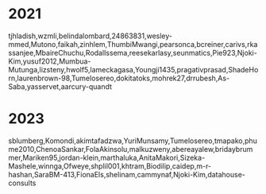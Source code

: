 # 2021
tjhladish,wzmli,belindalombard,24863831,wesley-mmed,Mutono,faikah,zinhlem,ThumbiMwangi,pearsonca,bcreiner,carivs,rkassanjee,MbaireChuchu,RodalIssema,reesekarlasy,seunmatics,Pie923,Njoki-Kim,yusuf2012,Mumbua-Mutunga,lizsteny,hwolf5,lameckagasa,Youngji1435,pragativprasad,ShadeHorn,laurenbrown-98,Tumelosereo,dokitatoks,mohrek27,drrubesh,As-Saba,yasservet,aarcury-quandt


# 2023
sblumberg,Komondi,akimtafadzwa,YuriMunsamy,Tumelosereo,tmapako,phume2010,ChenoaSankar,FolaAkinsolu,malkuzweny,abereayalew,bridaybrummer,Mariken95,jordan-klein,marthaluka,AnitaMakori,Sizeka-Mashele,winnga,Ofweye,shplil001,khtram,Biodilip,caidep,m-r-hashan,SaraBM-413,FionaEls,shelinam,cammynaf,Njoki-Kim,datahouse-consults
